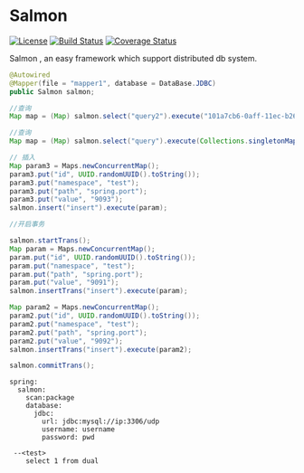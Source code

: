 Salmon
====
[![License](http://img.shields.io/:license-apache-brightgreen.svg)](http://www.apache.org/licenses/LICENSE-2.0.html)
[![Build Status](https://travis-ci.org/data2/salmon.svg?branch=master)](https://travis-ci.org/data2/salmon)
[![Coverage Status](https://coveralls.io/repos/github/data2/salmon/badge.svg)](https://coveralls.io/github/data2/salmon)

Salmon , an easy framework which support distributed db system.

```java
@Autowired
@Mapper(file = "mapper1", database = DataBase.JDBC)
public Salmon salmon;

//查询
Map map = (Map) salmon.select("query2").execute("101a7cb6-0aff-11ec-b26b-88e9fe840b9a");

//查询
Map map = (Map) salmon.select("query").execute(Collections.singletonMap("id", "101a7cb6-0aff-11ec-b26b-88e9fe840b9a"));

// 插入
Map param3 = Maps.newConcurrentMap();
param3.put("id", UUID.randomUUID().toString());
param3.put("namespace", "test");
param3.put("path", "spring.port");
param3.put("value", "9093");
salmon.insert("insert").execute(param);

//开启事务

salmon.startTrans();
Map param = Maps.newConcurrentMap();
param.put("id", UUID.randomUUID().toString());
param.put("namespace", "test");
param.put("path", "spring.port");
param.put("value", "9091");
salmon.insertTrans("insert").execute(param);

Map param2 = Maps.newConcurrentMap();
param2.put("id", UUID.randomUUID().toString());
param2.put("namespace", "test");
param2.put("path", "spring.port");
param2.put("value", "9092");
salmon.insertTrans("insert").execute(param2);

salmon.commitTrans();


```        

    spring:
      salmon:
        scan:package
        database:
          jdbc:
            url: jdbc:mysql://ip:3306/udp
            username: username
            password: pwd
            
     --<test>
        select 1 from dual

